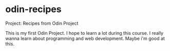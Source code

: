 # odin-recipes
Project: Recipes from Odin Project

This is my first Odin Project. I hope to learn a lot during this course. I really wanna learn about programming and web development. Maybe i'm good at this.